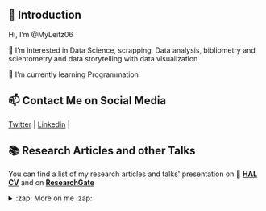 ## 👋 Introduction

Hi, I’m @MyLeitz06

👀 I’m interested in Data Science, scrapping, Data analysis, bibliometry and scientometry and data storytelling with data visualization

🌱 I’m currently learning Programmation

## 📫 Contact Me on Social Media

[Twitter][0] | [Linkedin][1] | 

## 📚 Research Articles and other Talks 
You can find a list of my research articles and talks' presentation on 📖 **[HAL CV][2]** and on **[ResearchGate][3]**

<details>
  <summary>:zap: More on me :zap: </summary>

 :clapper: TODO
 
</details>

<!---
MyLeitz06/MyLeitz06 is a ✨ special ✨ repository because its `README.md` (this file) appears on your GitHub profile.
You can click the Preview link to take a look at your changes.
--->
[0]: https://twitter.com/myleitz
[1]: https://linkedin.com/in/myleitz
[2]: https://cv.hal.science/mylene-leitzelman
[3]: https://www.researchgate.net/profile/Mylene-Leitzelman
